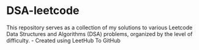 # DSA-leetcode
This repository serves as a collection of my solutions to various Leetcode Data Structures and Algorithms (DSA) problems, organized by the level of difficulty. - Created using LeetHub To GitHub
